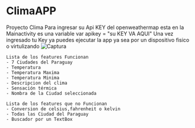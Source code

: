 # ClimaAPP
Proyecto Clima
   Para ingresar su Api KEY del openweathermap esta en la  Mainactivity es una variable
   var apikey = "su KEY VA AQUI"
   Una vez ingresado tu Key ya puedes ejecutar la app ya sea por un dispositivo fisico o virtulizando
   ![Captura](https://user-images.githubusercontent.com/57275367/91367860-8b56e700-e7d5-11ea-8687-a582d5b2437a.PNG)

   
    Lista de los features Funcionan
    - 7 Ciudades del Paraguay
    - Temperatura
    - Temperatura Maxima
    - Temperatura Minima
    - Descripcion del clima
    - Sensación térmica
    - Nombra de la Ciudad seleccionada 
    
    Lista de los features que no Funcionan
    - Conversion de celsius,fahrenheit o kelvin
    - Todas las Ciudad del Paraguay
    - Buscador por un TextBox

